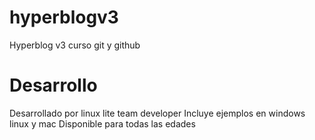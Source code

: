 # hyperblogv3
Hyperblog v3 curso git y github

# Desarrollo
Desarrollado por linux lite team developer
Incluye ejemplos en windows linux y mac
Disponible para todas las edades

